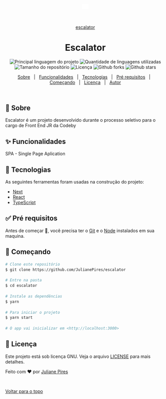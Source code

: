<div align="center" id="top"> 
  <img src="./public/logo.svg" alt="Escalator" style="width: 20px;" />

  &#xa0;

  <a href="https://escalator.vercel.app">escalator</a>
</div>

<h1 align="center">Escalator</h1>

<p align="center">
  <img alt="Principal linguagem do projeto" src="https://img.shields.io/github/languages/top/JulianePires/escalator?color=56BEB8">

  <img alt="Quantidade de linguagens utilizadas" src="https://img.shields.io/github/languages/count/JulianePires/escalator?color=56BEB8">

  <img alt="Tamanho do repositório" src="https://img.shields.io/github/repo-size/JulianePires/escalator?color=56BEB8">

  <img alt="Licença" src="https://img.shields.io/github/license/JulianePires/escalator?color=56BEB8">

  <!-- <img alt="Github issues" src="https://img.shields.io/github/issues/JulianePires/escalator?color=56BEB8" /> -->

  <img alt="Github forks" src="https://img.shields.io/github/forks/JulianePires/escalator?color=56BEB8" />

  <img alt="Github stars" src="https://img.shields.io/github/stars/JulianePires/escalator?color=56BEB8" />
</p>

<!-- Status -->

<!-- <h4 align="center"> 
	🚧  Escalator 🚀 Em construção...  🚧
</h4> 

<hr> -->

<p align="center">
  <a href="#dart-sobre">Sobre</a> &#xa0; | &#xa0; 
  <a href="#sparkles-funcionalidades">Funcionalidades</a> &#xa0; | &#xa0;
  <a href="#rocket-tecnologias">Tecnologias</a> &#xa0; | &#xa0;
  <a href="#white_check_mark-pré-requesitos">Pré requisitos</a> &#xa0; | &#xa0;
  <a href="#checkered_flag-começando">Começando</a> &#xa0; | &#xa0;
  <a href="#memo-licença">Licença</a> &#xa0; | &#xa0;
  <a href="https://github.com/JulianePires" target="_blank">Autor</a>
</p>

<br>

## :dart: Sobre ##

Escalator é um projeto desenvolvido durante o processo seletivo para o cargo de Front End JR da Codeby

## :sparkles: Funcionalidades ##

SPA - Single Page Aplication

## :rocket: Tecnologias ##

As seguintes ferramentas foram usadas na construção do projeto:

- [Next](https://nextjs.org/)
- [React](https://pt-br.reactjs.org/)
- [TypeScript](https://www.typescriptlang.org/)

## :white_check_mark: Pré requisitos ##

Antes de começar :checkered_flag:, você precisa ter o [Git](https://git-scm.com) e o [Node](https://nodejs.org/en/) instalados em sua maquina.

## :checkered_flag: Começando ##

```bash
# Clone este repositório
$ git clone https://github.com/JulianePires/escalator

# Entre na pasta
$ cd escalator

# Instale as dependências
$ yarn

# Para iniciar o projeto
$ yarn start

# O app vai inicializar em <http://localhost:3000>
```

## :memo: Licença ##

Este projeto está sob licença GNU. Veja o arquivo [LICENSE](LICENSE.md) para mais detalhes.


Feito com :heart: por <a href="https://github.com/JulianePires" target="_blank">Juliane Pires</a>

&#xa0;

<a href="#top">Voltar para o topo</a>
